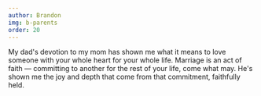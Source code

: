 ```yaml
---
author: Brandon
img: b-parents
order: 20
---
```


My dad's devotion to my mom has shown me what it means to love someone with your whole heart for your whole life. Marriage is an act of faith — committing to another for the rest of your life, come what may. He's shown me the joy and depth that come from that commitment, faithfully held.